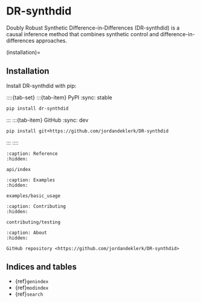 # DR-synthdid

Doubly Robust Synthetic Difference-in-Differences (DR-synthdid) is a causal inference method that combines synthetic control and difference-in-differences approaches.

(installation)=
## Installation

Install DR-synthdid with pip:

::::{tab-set}
:::{tab-item} PyPI
:sync: stable

```bash
pip install dr-synthdid
```
:::
:::{tab-item} GitHub
:sync: dev

```bash
pip install git+https://github.com/jordandeklerk/DR-synthdid
```
:::
::::

```{toctree}
:caption: Reference
:hidden:

api/index
```

```{toctree}
:caption: Examples
:hidden:

examples/basic_usage
```

```{toctree}
:caption: Contributing
:hidden:

contributing/testing
```

```{toctree}
:caption: About
:hidden:

GitHub repository <https://github.com/jordandeklerk/DR-synthdid>
```

## Indices and tables

* {ref}`genindex`
* {ref}`modindex`
* {ref}`search`
